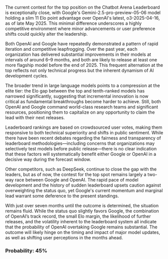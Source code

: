 The current contest for the top position on the Chatbot Arena Leaderboard is exceptionally close, with Google's Gemini-2.5-pro-preview-05-06 model holding a slim 11 Elo point advantage over OpenAI's latest, o3-2025-04-16, as of late May 2025. This minimal difference underscores a highly competitive environment where minor advancements or user preference shifts could quickly alter the leadership.

Both OpenAI and Google have repeatedly demonstrated a pattern of rapid iteration and competitive leapfrogging. Over the past year, each organization has delivered substantial improvements in their models at intervals of around 6–9 months, and both are likely to release at least one more flagship model before the end of 2025. This frequent alternation at the top reflects not only technical progress but the inherent dynamism of AI development cycles.

The broader trend in large language models points to a compression at the elite tier: the Elo gap between the top and tenth-ranked models has narrowed significantly, suggesting that incremental innovation is now critical as fundamental breakthroughs become harder to achieve. Still, both OpenAI and Google command world-class research teams and significant resources, positioning them to capitalize on any opportunity to claim the lead with their next releases.

Leaderboard rankings are based on crowdsourced user votes, making them responsive to both technical superiority and shifts in public sentiment. While there have been recent debates regarding the fairness and transparency of leaderboard methodologies—including concerns that organizations may selectively test models before public release—there is no clear indication that these factors will systematically benefit either Google or OpenAI in a decisive way during the forecast window.

Other competitors, such as DeepSeek, continue to close the gap with the leaders, but as of now, the contest for the top spot remains largely a two-way race between Google and OpenAI. The rapid pace of model development and the history of sudden leaderboard upsets caution against overweighting the status quo, yet Google's current momentum and marginal lead warrant some deference to the present standings.

With just over seven months until the outcome is determined, the situation remains fluid. While the status quo slightly favors Google, the combination of OpenAI’s track record, the small Elo margin, the likelihood of further releases, and the volatility inherent to the leaderboard system all indicate that the probability of OpenAI overtaking Google remains substantial. The outcome will likely hinge on the timing and impact of major model updates, as well as shifting user perceptions in the months ahead.

### Probability: 45%